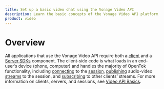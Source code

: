 ```yaml
---
title: Set up a basic video chat using the Vonage Video API
description: Learn the basic concepts of the Vonage Video API platform, including how users can communicate through video, voice, and messaging. Explore a basic Vonage Video API flow.
product: video
--- 
```


# Overview

All applications that use the Vonage Video API require both a [client](/video/client-sdks/overview) and a [Server SDKs](/video/server-sdks/overview) component. The client-side code is what loads in an end-user’s device (phone, computer) and handles the majority of OpenTok functionality, including [connecting](/video/overview/#connection) to the [session](/video/overview/#session), [publishing](/video/overview/#publish) audio-video [streams](/video/overview/#stream) to the session, and [subscribing](/video/overview/#subscribe) to other clients’ streams. For more information on clients, servers, and sessions, see [Video API Basics](/video/overview).
